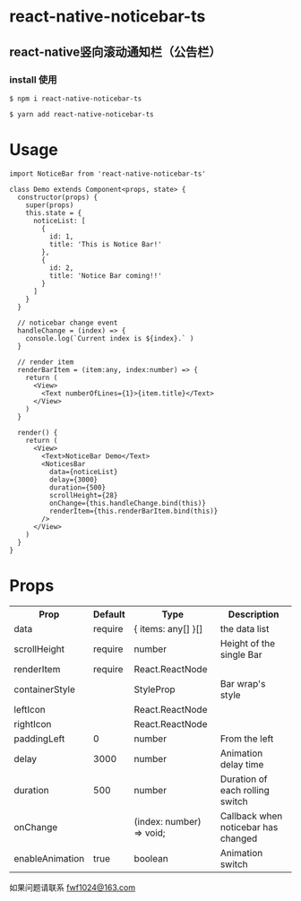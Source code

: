 # react-native-noticebar-ts
## react-native竖向滚动通知栏（公告栏）

### install 使用
```npm
$ npm i react-native-noticebar-ts
```
```yarn
$ yarn add react-native-noticebar-ts
```

# Usage

```
import NoticeBar from 'react-native-noticebar-ts'

class Demo extends Component<props, state> {
  constructor(props) {
    super(props)
    this.state = {
      noticeList: [
        {
          id: 1,
          title: 'This is Notice Bar!'
        },
        {
          id: 2,
          title: 'Notice Bar coming!!'
        }
      ]
    }
  }

  // noticebar change event
  handleChange = (index) => {
    console.log(`Current index is ${index}.` )
  }

  // render item
  renderBarItem = (item:any, index:number) => {
    return (
      <View>
        <Text numberOfLines={1}>{item.title}</Text>
      </View>
    )
  }

  render() {
    return (
      <View>
        <Text>NoticeBar Demo</Text>
        <NoticesBar
          data={noticeList}
          delay={3000}
          duration={500}
          scrollHeight={28}
          onChange={this.handleChange.bind(this)}
          renderItem={this.renderBarItem.bind(this)}
        />
      </View>
    )
  }
}
```

# Props

<table>
    <tr>
        <th>Prop</th>
        <th>Default</th>
        <th>Type</th>
        <th>Description</th>
    </tr>
    <tr>
        <td>data</td>
        <td>require</td>
        <td>{ items: any[] }[]</td>
        <td>the data list</td>
    </tr>
    <tr>
        <td>scrollHeight</td>
        <td>require</td>
        <td>number</td>
        <td>Height of the single Bar</td>
    </tr>
    <tr>
        <td>renderItem</td>
        <td>require</td>
        <td>React.ReactNode</td>
        <td></td>
    </tr>
    <tr>
        <td>containerStyle</td>
        <td></td>
        <td>StyleProp</td>
        <td>Bar wrap's style</td>
    </tr>
    <tr>
        <td>leftIcon</td>
        <td></td>
        <td>React.ReactNode</td>
        <td></td>
    </tr>
    <tr>
        <td>rightIcon</td>
        <td></td>
        <td>React.ReactNode</td>
        <td></td>
    </tr>
    <tr>
        <td>paddingLeft</td>
        <td>0</td>
        <td>number</td>
        <td>From the left</td>
    </tr>
    <tr>
        <td>delay</td>
        <td>3000</td>
        <td>number</td>
        <td>Animation delay time</td>
    </tr>
    <tr>
        <td>duration</td>
        <td>500</td>
        <td>number</td>
        <td>Duration of each rolling switch</td>
    </tr>
    <tr>
        <td>onChange</td>
        <td></td>
        <td>(index: number) => void;</td>
        <td>Callback when noticebar has changed</td>
    </tr>
   <tr>
      <td>enableAnimation</td>
      <td>true</td>
      <td>boolean</td>
      <td>Animation switch</td>
  </tr>
</table>

如果问题请联系 fwf1024@163.com
